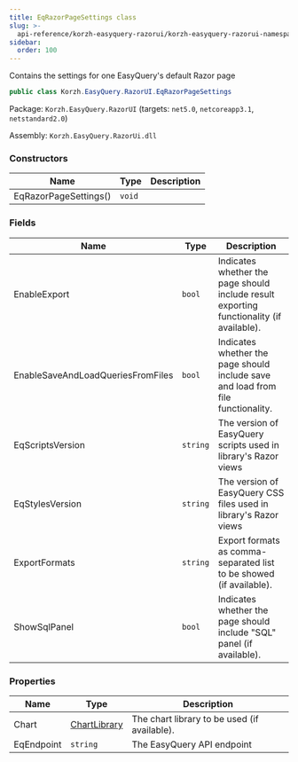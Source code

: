 ```yaml
---
title: EqRazorPageSettings class
slug: >-
  api-reference/korzh-easyquery-razorui/korzh-easyquery-razorui-namespace/eqrazorpagesettings-class
sidebar:
  order: 100
---
```


Contains the settings for one EasyQuery's default Razor page
```csharp
public class Korzh.EasyQuery.RazorUI.EqRazorPageSettings

```
Package: `Korzh.EasyQuery.RazorUI` (targets: `net5.0`, `netcoreapp3.1`, `netstandard2.0`)

Assembly: `Korzh.EasyQuery.RazorUi.dll`

### Constructors

| Name | Type | Description | 
| --- | --- | --- | 
| EqRazorPageSettings() | `void` |  | 


### Fields

| Name | Type | Description | 
| --- | --- | --- | 
| EnableExport | `bool` | Indicates whether the page should include result exporting functionality (if available). | 
| EnableSaveAndLoadQueriesFromFiles | `bool` | Indicates whether the page should include save and load from file functionality. | 
| EqScriptsVersion | `string` | The version of EasyQuery scripts used in library's Razor views | 
| EqStylesVersion | `string` | The version of EasyQuery CSS files used in library's Razor views | 
| ExportFormats | `string` | Export formats as comma-separated list to be showed (if available). | 
| ShowSqlPanel | `bool` | Indicates whether the page should include "SQL" panel (if available). | 


### Properties

| Name | Type | Description | 
| --- | --- | --- | 
| Chart | [ChartLibrary](///easyquery/docs/api-reference/korzh-easyquery-razorui/korzh-easyquery-razorui-namespace/chartlibrary-enum) | The chart library to be used (if available). | 
| EqEndpoint | `string` | The EasyQuery API endpoint |
